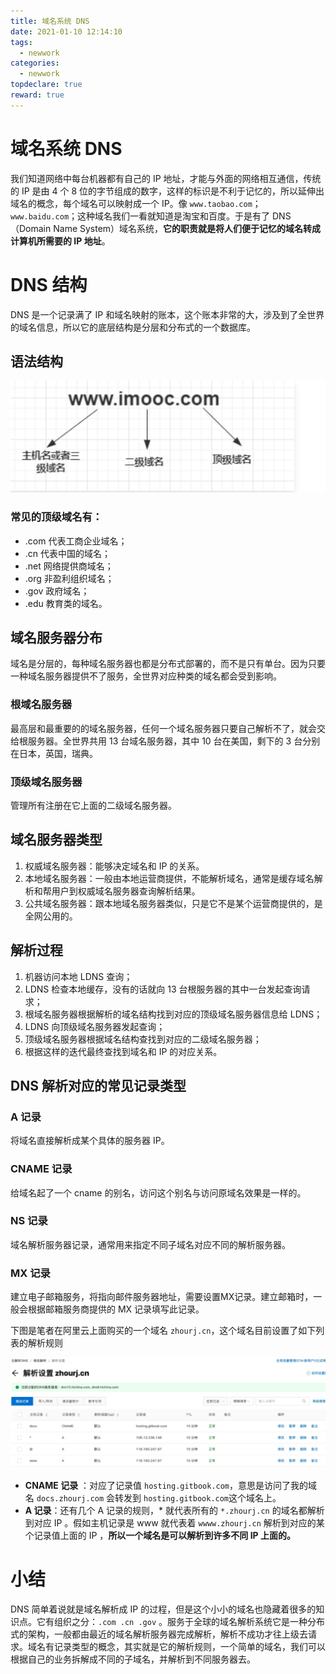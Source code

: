 ```yaml
---
title: 域名系统 DNS
date: 2021-01-10 12:14:10
tags:
  - newwork
categories:
  - newwork
topdeclare: true
reward: true
---
```

# 域名系统 DNS

我们知道网络中每台机器都有自己的 IP 地址，才能与外面的网络相互通信，传统的 IP 是由 4 个 8 位的字节组成的数字，这样的标识是不利于记忆的，所以延伸出域名的概念，每个域名可以映射成一个 IP。像 `www.taobao.com`；`www.baidu.com`；这种域名我们一看就知道是淘宝和百度。于是有了 DNS（Domain Name System）域名系统，**它的职责就是将人们便于记忆的域名转成计算机所需要的 IP 地址**。

# DNS 结构

DNS 是一个记录满了 IP 和域名映射的账本，这个账本非常的大，涉及到了全世界的域名信息，所以它的底层结构是分层和分布式的一个数据库。

## 语法结构

![image-20201201112233916](HTTP05_域名服务器DNS/image-20201201112233916.png)

### 常见的顶级域名有：

- .com 代表工商企业域名；
- .cn 代表中国的域名；
- .net 网络提供商域名；
- .org 非盈利组织域名；
- .gov 政府域名；
- .edu 教育类的域名。

## 域名服务器分布

域名是分层的，每种域名服务器也都是分布式部署的，而不是只有单台。因为只要一种域名服务器提供不了服务，全世界对应种类的域名都会受到影响。

### 根域名服务器

最高层和最重要的的域名服务器，任何一个域名服务器只要自己解析不了，就会交给根服务器。全世界共用 13 台域名服务器，其中 10 台在美国，剩下的 3 台分别在日本，英国，瑞典。

### 顶级域名服务器

管理所有注册在它上面的二级域名服务器。

## 域名服务器类型

1. 权威域名服务器：能够决定域名和 IP 的关系。
2. 本地域名服务器：一般由本地运营商提供，不能解析域名，通常是缓存域名解析和帮用户到权威域名服务器查询解析结果。
3. 公共域名服务器：跟本地域名服务器类似，只是它不是某个运营商提供的，是全网公用的。

## 解析过程

1. 机器访问本地 LDNS 查询；
2. LDNS 检查本地缓存，没有的话就向 13 台根服务器的其中一台发起查询请求；
3. 根域名服务器根据解析的域名结构找到对应的顶级域名服务器信息给 LDNS；
4. LDNS 向顶级域名服务器发起查询；
5. 顶级域名服务器根据域名结构查找到对应的二级域名服务器；
6. 根据这样的迭代最终查找到域名和 IP 的对应关系。

## DNS 解析对应的常见记录类型

### A 记录

将域名直接解析成某个具体的服务器 IP。

### CNAME 记录

给域名起了一个 cname 的别名，访问这个别名与访问原域名效果是一样的。

### NS 记录

域名解析服务器记录，通常用来指定不同子域名对应不同的解析服务器。

### MX 记录

建立电子邮箱服务，将指向邮件服务器地址，需要设置MX记录。建立邮箱时，一般会根据邮箱服务商提供的 MX 记录填写此记录。

下图是笔者在阿里云上面购买的一个域名 `zhourj.cn`，这个域名目前设置了如下列表的解析规则

![image-20201201113048591](HTTP05_域名服务器DNS/image-20201201113048591.png)

- **CNAME 记录** ：对应了记录值 `hosting.gitbook.com`，意思是访问了我的域名 `docs.zhourj.com` 会转发到 `hosting.gitbook.com`这个域名上。
- **A 记录**：还有几个 A 记录的规则，* 就代表所有的 `*.zhourj.cn` 的域名都解析到对应 IP 。假如主机记录是 www 就代表着 `wwww.zhourj.cn` 解析到对应的某个记录值上面的 IP ，**所以一个域名是可以解析到许多不同 IP 上面的。**

# 小结

DNS 简单着说就是域名解析成 IP 的过程，但是这个小小的域名也隐藏着很多的知识点。它有组织之分：`.com .cn .gov` 。服务于全球的域名解析系统它是一种分布式的架构，一般都由最近的域名解析服务器完成解析，解析不成功才往上级去请求。域名有记录类型的概念，其实就是它的解析规则，一个简单的域名，我们可以根据自己的业务拆解成不同的子域名，并解析到不同服务器去。